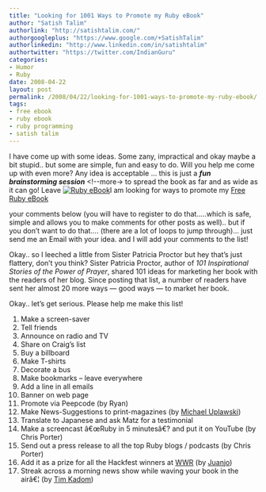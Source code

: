 ```yaml
---
title: "Looking for 1001 Ways to Promote my Ruby eBook"
author: "Satish Talim"
authorlink: "http://satishtalim.com/"
authorgoogleplus: "https://www.google.com/+SatishTalim"
authorlinkedin: "http://www.linkedin.com/in/satishtalim"
authortwitter: "https://twitter.com/IndianGuru"
categories:
- Humor
- Ruby
date: 2008-04-22
layout: post
permalink: /2008/04/22/looking-for-1001-ways-to-promote-my-ruby-ebook/
tags:
- free ebook
- ruby ebook
- ruby programming
- satish talim
---
```

I have come up
with some ideas. Some zany, impractical and okay maybe a bit stupid..
but some are simple, fun and easy to do. Will you help me come up with
even more? Any idea is acceptable … this is just a ***fun brainstorming
session*** <!--more-> to spread the book as far and as wide as it can go! Leave
[![Ruby eBook](http://rubylearning.com/images/eBook5.jpg "Ruby eBook")](http://rubylearning.com/download/downloads.html)I am looking for ways to promote my [Free Ruby eBook](http://rubylearning.com/download/downloads.html)

your comments below (you will have to register to do that…..which is
safe, simple and allows you to make comments for other posts as well)..
but if you don’t want to do that…. (there are a lot of loops to jump
through)… just send me an Email with your idea. and I will add your
comments to the list!

Okay.. so I leeched a little from Sister Patricia Proctor but hey that’s
just flattery, don’t you think? Sister Patricia Proctor, author of *101
Inspirational Stories of the Power of Prayer*, shared 101 ideas for
marketing her book with the readers of her blog. Since posting that
list, a number of readers have sent her almost 20 more ways — good ways
— to market her book.

Okay.. let’s get serious. Please help me make this list!

1.  Make a screen-saver
2.  Tell friends
3.  Announce on radio and TV
4.  Share on Craig’s list
5.  Buy a billboard
6.  Make T-shirts
7.  Decorate a bus
8.  Make bookmarks – leave everywhere
9.  Add a line in all emails
10. Banner on web page
11. Promote via Peepcode (by Ryan)
12. Make News-Suggestions to print-magazines (by [Michael
    Uplawski](http://www.uplawski.de/))
13. Translate to Japanese and ask Matz for a testimonial
14. Make a screencast â€œRuby in 5 minutesâ€? and put it on YouTube (by
    Chris Porter)
15. Send out a press release to all the top Ruby blogs / podcasts (by
    Chris Porter)
16. Add it as a prize for all the Hackfest winners at
    [WWR](http://workingwithrails.com/hackfest/) (by
    [Juanjo](http://rubylearning.com/blog/2007/09/27/advice-for-ruby-beginners-1/))
17. Streak across a morning news show while waving your book in the
    airâ€¦ (by [Tim Kadom](http://blog.skiptree.com/))

